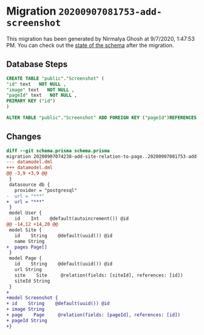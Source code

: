 # Migration `20200907081753-add-screenshot`

This migration has been generated by Nirmalya Ghosh at 9/7/2020, 1:47:53 PM.
You can check out the [state of the schema](./schema.prisma) after the migration.

## Database Steps

```sql
CREATE TABLE "public"."Screenshot" (
"id" text   NOT NULL ,
"image" text   NOT NULL ,
"pageId" text   NOT NULL ,
PRIMARY KEY ("id")
)

ALTER TABLE "public"."Screenshot" ADD FOREIGN KEY ("pageId")REFERENCES "public"."Page"("id") ON DELETE CASCADE ON UPDATE CASCADE
```

## Changes

```diff
diff --git schema.prisma schema.prisma
migration 20200907074238-add-site-relation-to-page..20200907081753-add-screenshot
--- datamodel.dml
+++ datamodel.dml
@@ -3,9 +3,9 @@
 }
 datasource db {
   provider = "postgresql"
-  url = "***"
+  url = "***"
 }
 model User {
   id    Int    @default(autoincrement()) @id
@@ -14,12 +14,20 @@
 model Site {
   id    String    @default(uuid()) @id
   name String
+  pages Page[]
 }
 model Page {
   id    String    @default(uuid()) @id
   url String
   site    Site     @relation(fields: [siteId], references: [id])
   siteId String
 }
+
+model Screenshot {
+ id    String    @default(uuid()) @id
+ image String
+ page    Page     @relation(fields: [pageId], references: [id])
+ pageId String
+}
```
